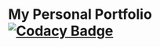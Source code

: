 # My Personal Portfolio [![Codacy Badge](https://app.codacy.com/project/badge/Grade/b1a99b53f5a2441995a13f31e93672e5)](https://www.codacy.com/manual/CoachLuck/coachluck.github.io?utm_source=github.com&amp;utm_medium=referral&amp;utm_content=CoachLuck/coachluck.github.io&amp;utm_campaign=Badge_Grade)
